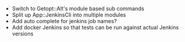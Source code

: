 * Switch to Getopt::Alt's module based sub commands
* Split up App::JenkinsCli into multiple modules
* Add auto complete for jenkins job names?
* Add docker Jenkins so that tests can be run against actual Jenkins versions
